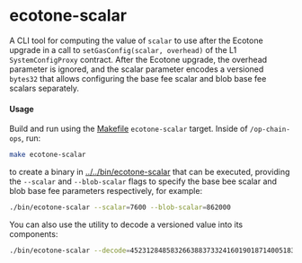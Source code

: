 # ecotone-scalar

A CLI tool for computing the value of `scalar` to use after the Ecotone upgrade in a call to
`setGasConfig(scalar, overhead)` of the L1 `SystemConfigProxy` contract. After the Ecotone upgrade, the
overhead parameter is ignored, and the scalar parameter encodes a versioned `bytes32` that allows
configuring the base fee scalar and blob base fee scalars separately.

#### Usage

Build and run using the [Makefile](../../Makefile) `ecotone-scalar` target. Inside of `/op-chain-ops`, run:
```sh
make ecotone-scalar
```
to create a binary in [../../bin/ecotone-scalar](../../bin/ecotone-scalar) that can
be executed, providing the `--scalar` and `--blob-scalar` flags to specify the base bee scalar and
blob base fee parameters respectively, for example:

```sh
./bin/ecotone-scalar --scalar=7600 --blob-scalar=862000
```

You can also use the utility to decode a versioned value into its components:

```sh
./bin/ecotone-scalar --decode=452312848583266388373324160190187140051835877600158453279134021569375896653
```
